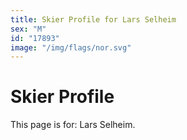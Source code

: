 ```yaml
---
title: Skier Profile for Lars Selheim
sex: "M"
id: "17893"
image: "/img/flags/nor.svg" 
---
```


# Skier Profile

This page is for: Lars Selheim.
    